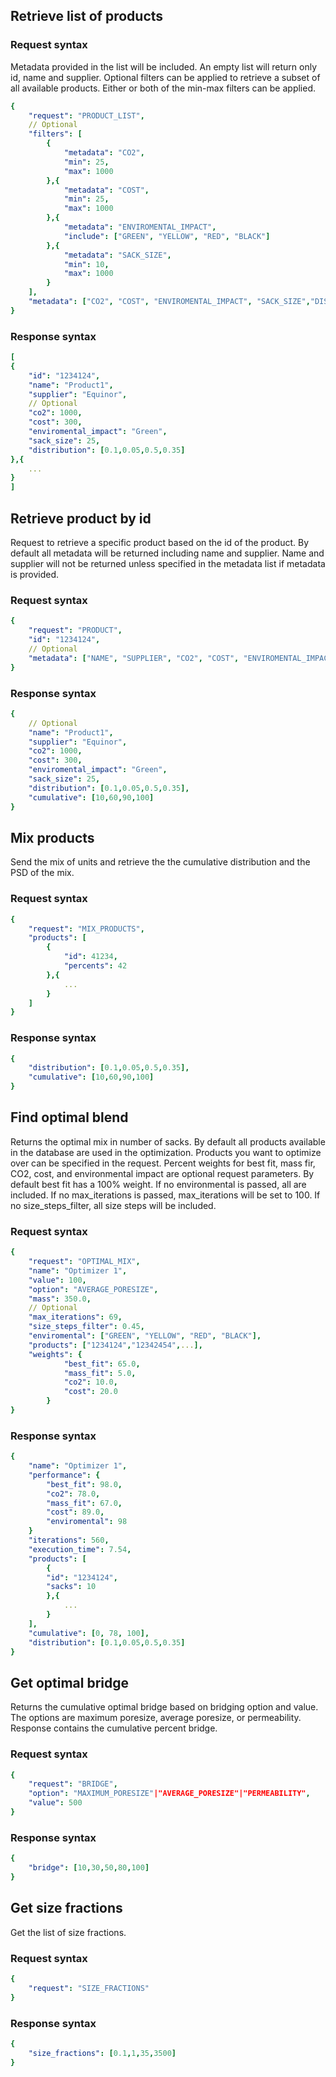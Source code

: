## Retrieve list of products

### Request syntax
Metadata provided in the list will be included. An empty list will return only id, name and supplier. Optional filters can be applied to retrieve a subset of all available products. Either or both of the min-max filters can be applied.
```yaml
{
    "request": "PRODUCT_LIST",
    // Optional
    "filters": [
        {
            "metadata": "CO2",
            "min": 25,
            "max": 1000
        },{
            "metadata": "COST",
            "min": 25,
            "max": 1000
        },{
            "metadata": "ENVIROMENTAL_IMPACT",
            "include": ["GREEN", "YELLOW", "RED", "BLACK"]
        },{
            "metadata": "SACK_SIZE",
            "min": 10,
            "max": 1000
        }
    ],
    "metadata": ["CO2", "COST", "ENVIROMENTAL_IMPACT", "SACK_SIZE","DISTRIBUTION"]
}
```
### Response syntax
```yaml
[
{
    "id": "1234124",
    "name": "Product1",
    "supplier": "Equinor",
    // Optional
    "co2": 1000,
    "cost": 300,
    "enviromental_impact": "Green",
    "sack_size": 25,
    "distribution": [0.1,0.05,0.5,0.35]
},{
    ...
}
]
```
## Retrieve product by id
Request to retrieve a specific product based on the id of the product. By default all metadata will be returned including name and supplier. Name and supplier will not be returned unless specified in the metadata list if metadata is provided.
### Request syntax
```yaml
{
    "request": "PRODUCT",
    "id": "1234124",
    // Optional
    "metadata": ["NAME", "SUPPLIER", "CO2", "COST", "ENVIROMENTAL_IMPACT", "SACK_SIZE", "DISTRIBUTION"]
}
```
### Response syntax
```yaml
{
    // Optional
    "name": "Product1",
    "supplier": "Equinor",
    "co2": 1000,
    "cost": 300,
    "enviromental_impact": "Green",
    "sack_size": 25,
    "distribution": [0.1,0.05,0.5,0.35],
    "cumulative": [10,60,90,100]
}
```
## Mix products
Send the mix of units and retrieve the the cumulative distribution and the PSD of the mix. 
### Request syntax
```yaml
{
    "request": "MIX_PRODUCTS",
    "products": [
        {
            "id": 41234,
            "percents": 42
        },{
            ...
        }
    ]
}
```
### Response syntax
```yaml
{
    "distribution": [0.1,0.05,0.5,0.35],
    "cumulative": [10,60,90,100]
}
```
## Find optimal blend
Returns the optimal mix in number of sacks. By default all products available in the database are used in the optimization. Products you want to optimize over can be specified in the request. Percent weights for best fit, mass fir, CO2, cost, and environmental impact are optional request parameters. By default best fit has a 100% weight. If no environmental is passed, all are included. If no max_iterations is passed, max_iterations will be set to 100. If no size_steps_filter, all size steps will be included.
### Request syntax
```yaml
{
    "request": "OPTIMAL_MIX",
    "name": "Optimizer 1",
    "value": 100,
    "option": "AVERAGE_PORESIZE",
    "mass": 350.0,
    // Optional
    "max_iterations": 69,
    "size_steps_filter": 0.45,
    "enviromental": ["GREEN", "YELLOW", "RED", "BLACK"],
    "products": ["1234124","12342454",...],
    "weights": {
            "best_fit": 65.0,
            "mass_fit": 5.0,
            "co2": 10.0,
            "cost": 20.0
        }
}
```
### Response syntax
```yaml
{
    "name": "Optimizer 1",
    "performance": {
        "best_fit": 98.0,
        "co2": 78.0,
        "mass_fit": 67.0,
        "cost": 89.0,
        "enviromental": 98
    } 
    "iterations": 560,
    "execution_time": 7.54,
    "products": [
        {
        "id": "1234124",
        "sacks": 10
        },{
            ...
        }
    ],
    "cumulative": [0, 78, 100],
    "distribution": [0.1,0.05,0.5,0.35]
}
```
## Get optimal bridge
Returns the cumulative optimal bridge based on bridging option and value. The options are maximum poresize, average poresize, or permeability. Response contains the cumulative percent bridge.
### Request syntax
```yaml
{
    "request": "BRIDGE",
    "option": "MAXIMUM_PORESIZE"|"AVERAGE_PORESIZE"|"PERMEABILITY",
    "value": 500
}
```
### Response syntax
```yaml
{
    "bridge": [10,30,50,80,100]
}
```
## Get size fractions
Get the list of size fractions.
### Request syntax
```yaml
{
    "request": "SIZE_FRACTIONS"
}
```
### Response syntax
```yaml
{
    "size_fractions": [0.1,1,35,3500]
}
```














